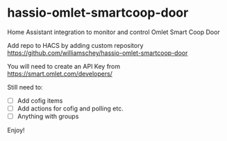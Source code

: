 # hassio-omlet-smartcoop-door
Home Assistant integration to monitor and control Omlet Smart Coop Door

Add repo to HACS by adding custom repository https://github.com/williamschey/hassio-omlet-smartcoop-door

You will need to create an API Key from https://smart.omlet.com/developers/

Still need to:
- [ ] Add cofig items
- [ ] Add actions for cofig and polling etc.
- [ ] Anything with groups

Enjoy!
